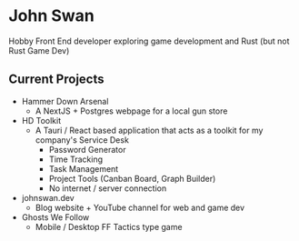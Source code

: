# John Swan
Hobby Front End developer exploring game development and Rust (but not Rust Game Dev)


## Current Projects
- Hammer Down Arsenal
  - A NextJS + Postgres webpage for a local gun store
- HD Toolkit
  - A Tauri / React based application that acts as a toolkit for my company's Service Desk
      - Password Generator
      - Time Tracking
      - Task Management
      - Project Tools (Canban Board, Graph Builder)
      - No internet / server connection
- johnswan.dev
  - Blog website + YouTube channel for web and game dev
- Ghosts We Follow
  - Mobile / Desktop FF Tactics type game
